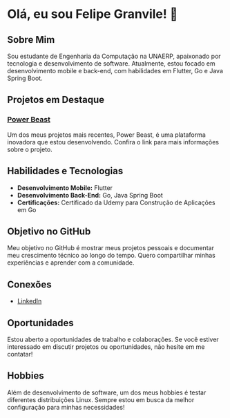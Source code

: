 # Olá, eu sou Felipe Granvile! 👋

## Sobre Mim

Sou estudante de Engenharia da Computação na UNAERP, apaixonado por tecnologia e desenvolvimento de software. Atualmente, estou focado em desenvolvimento mobile e back-end, com habilidades em Flutter, Go e Java Spring Boot.

## Projetos em Destaque

### [Power Beast](https://powerbeast.com.br/)
Um dos meus projetos mais recentes, Power Beast, é uma plataforma inovadora que estou desenvolvendo. Confira o link para mais informações sobre o projeto.

## Habilidades e Tecnologias

- **Desenvolvimento Mobile:** Flutter
- **Desenvolvimento Back-End:** Go, Java Spring Boot
- **Certificações:** Certificado da Udemy para Construção de Aplicações em Go

## Objetivo no GitHub

Meu objetivo no GitHub é mostrar meus projetos pessoais e documentar meu crescimento técnico ao longo do tempo. Quero compartilhar minhas experiências e aprender com a comunidade.

## Conexões

- [LinkedIn](https://www.linkedin.com/in/felipe-granvile-494b75232)

## Oportunidades

Estou aberto a oportunidades de trabalho e colaborações. Se você estiver interessado em discutir projetos ou oportunidades, não hesite em me contatar!

## Hobbies

Além de desenvolvimento de software, um dos meus hobbies é testar diferentes distribuições Linux. Sempre estou em busca da melhor configuração para minhas necessidades!

